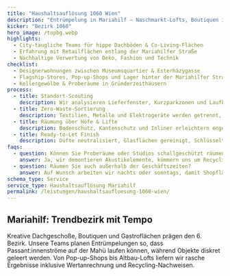 ```yaml
---
title: "Haushaltsauflösung 1060 Wien"
description: "Entrümpelung in Mariahilf – Naschmarkt-Lofts, Boutiquen in der Gumpendorfer Straße und Dachwohnungen nahe Haus des Meeres."
kicker: "Bezirk 1060"
hero_image: /topbg.webp
highlights:
  - City-taugliche Teams für hippe Dachböden & Co-Living-Flächen
  - Erfahrung mit Retailflächen entlang der Mariahilfer Straße
  - Nachhaltige Verwertung von Deko, Fashion und Technik
checklist:
  - Designerwohnungen zwischen Museumsquartier & Esterházygasse
  - Flagship-Stores, Pop-up-Shops und Lager hinter der Mariahilfer Straße
  - Kellergewölbe & Proberäume in Gründerzeithäusern
process:
  - title: Standort-Scouting
    description: Wir analysieren Lieferfenster, Kurzparkzonen und Laufkundschaftszeiten.
  - title: Zero-Waste-Sortierung
    description: Textilien, Metalle und Elektrogeräte werden getrennt, verkäufliche Ware angerechnet.
  - title: Räumung über Höfe & Lifte
    description: Bodenschutz, Kantenschutz und Inliner erleichtern enge Wege.
  - title: Ready-to-Let Finish
    description: Düfte neutralisiert, Glasflächen gereinigt, Schlüsseltresor bestückt.
faqs:
  - question: Können Sie Proberäume oder Studios schallgeschützt räumen?
    answer: Ja, wir demontieren Akustikelemente, kümmern uns um Recycling und verschließen Kabelkanäle.
  - question: Räumen Sie auch außerhalb der Geschäftszeiten?
    answer: Auf Wunsch arbeiten wir nachts oder sonntags, damit Shopflächen ohne Umsatzverlust übergeben werden.
schema_type: Service
service_type: Haushaltsauflösung Mariahilf
permalink: /leistungen/haushaltsaufloesung-1060-wien/
---
```

## Mariahilf: Trendbezirk mit Tempo

Kreative Dachgeschoße, Boutiquen und Gastroflächen prägen den 6. Bezirk. Unsere Teams planen Entrümpelungen so, dass Passant:innenströme auf der Mahü laufen können, während Objekte diskret geleert werden. Von Pop-up-Shops bis Altbau-Lofts liefern wir rasche Ergebnisse inklusive Wertanrechnung und Recycling-Nachweisen.
